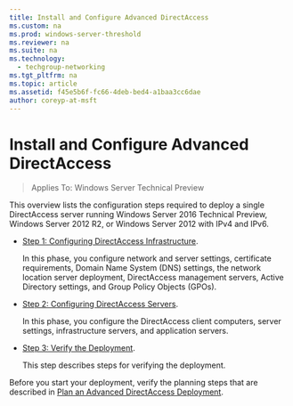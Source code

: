 ```yaml
---
title: Install and Configure Advanced DirectAccess
ms.custom: na
ms.prod: windows-server-threshold
ms.reviewer: na
ms.suite: na
ms.technology: 
  - techgroup-networking
ms.tgt_pltfrm: na
ms.topic: article
ms.assetid: f45e5b6f-fc66-4deb-bed4-a1baa3cc6dae
author: coreyp-at-msft
---
```

# Install and Configure Advanced DirectAccess

>Applies To: Windows Server Technical Preview

This overview lists the configuration steps required to deploy a single DirectAccess server running Windows Server 2016 Technical Preview, Windows Server 2012 R2, or Windows Server 2012 with IPv4 and IPv6.  
  
-   [Step 1: Configuring DirectAccess Infrastructure](../../../remote-access/directaccess/single-server-advanced/Step-1--Configuring-DirectAccess-Infrastructure.md).  
  
    In this phase, you configure network and server settings, certificate requirements, Domain Name System (DNS) settings, the network location server deployment, DirectAccess management servers, Active Directory settings, and Group Policy Objects (GPOs).  
  
-   [Step 2: Configuring DirectAccess Servers](../../../remote-access/directaccess/single-server-advanced/Step-2--Configuring-DirectAccess-Servers.md).  
  
    In this phase, you configure the DirectAccess client computers, server settings, infrastructure servers, and application servers.  
  
-   [Step 3: Verify the Deployment](../../../remote-access/directaccess/single-server-advanced/Step-3--Verify-the-Deployment.md).  
  
    This step describes steps for verifying the deployment.  
  
Before you start your deployment, verify the planning steps that are described in [Plan an Advanced DirectAccess Deployment](../../../remote-access/directaccess/single-server-advanced/Plan-an-Advanced-DirectAccess-Deployment.md).  
  


